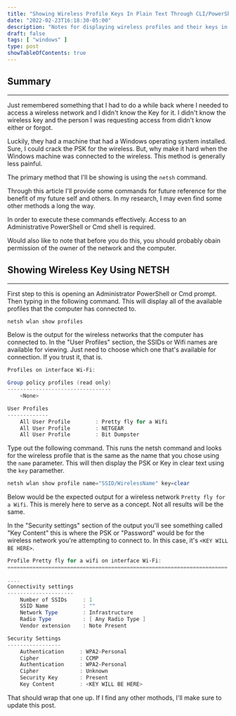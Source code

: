 ```yaml
---
title: "Showing Wireless Profile Keys In Plain Text Through CLI/PowerShell"
date: "2022-02-23T16:18:30-05:00"
description: "Notes for displaying wireless profiles and their keys in plain text."
draft: false
tags: [ "windows" ]
type: post
showTableOfContents: true
---
```


## Summary
---

Just remembered something that I had to do a while back where I needed 
to access a wireless network and I didn't know the Key for it. I didn't 
know the wireless key and the person I was requesting access from didn't 
know either or forgot.

Luckily, they had a machine that had a Windows operating system installed. 
Sure, I could crack the PSK for the wireless. But, why make it hard 
when the Windows machine was connected to the wireless. This method is generally
less painful.

The primary method that I'll be showing is using the ```netsh``` command.

Through this article I'll provide some commands for future reference for the 
benefit of my future self and others. In my research, I may even find some other 
methods a long the way.

In order to execute these commands effectively. Access to an Administrative 
PowerShell or Cmd shell is required.

Would also like to note that before you do this, you should probably obain permission 
of the owner of the network and the computer.

## Showing Wireless Key Using NETSH
---

First step to this is opening an Administrator PowerShell or Cmd prompt. Then 
typing in the following command. This will display all of the available profiles 
that the computer has connected to.

```powershell
netsh wlan show profiles
```

Below is the output for the wireless networks that the computer has connected to. 
In the "User Profiles" section, the SSIDs or Wifi names are available for viewing. 
Just need to choose which one that's available for connection. If you trust it, that is.

```powershell
Profiles on interface Wi-Fi:

Group policy profiles (read only)
---------------------------------
    <None>

User Profiles
-------------
    All User Profile        : Pretty fly for a Wifi
    All User Profile        : NETGEAR
    All User Profile        : Bit Dumpster
```

Type out the following command. This runs the netsh command and looks for the 
wireless profile that is the same as the name that you chose using the ```name```
parameter. This will then display the PSK or Key in clear text using the ```key```
paramether.

```powershell
netsh wlan show profile name="SSID/WirelessName" key=clear
```

Below would be the expected output for a wireless network ```Pretty fly for a Wifi```.
This is merely here to serve as a concept. Not all results will be the same.

In the "Security settings" section of the output you'll see something called "Key Content" 
this is where the PSK or "Password" would be for the wireless network you're attempting to 
connect to. In this case, it's ```<KEY WILL BE HERE>```.

```powershell
Profile Pretty fly for a wifi on interface Wi-Fi:
======================================================================

....
Connectivity settings
---------------------
    Number of SSIDs     : 1
    SSID Name           : ""
    Network Type        : Infrastructure
    Radio Type          : [ Any Radio Type ]
    Vendor extension    : Note Present

Security Settings
-----------------
    Authentication     : WPA2-Personal
    Cipher             : CCMP
    Authentication     : WPA2-Personal
    Cipher             : Unknown
    Security Key       : Present
    Key Content        : <KEY WILL BE HERE>
```

That should wrap that one up. If I find any other mothods, I'll make sure to update this post.

